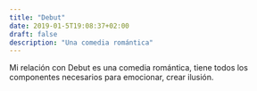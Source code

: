 ```yaml
---
title: "Debut"
date: 2019-01-5T19:08:37+02:00
draft: false
description: "Una comedia romántica"
---
```

Mi relación con Debut es una comedia romántica, tiene todos los componentes necesarios para emocionar, crear ilusión.
